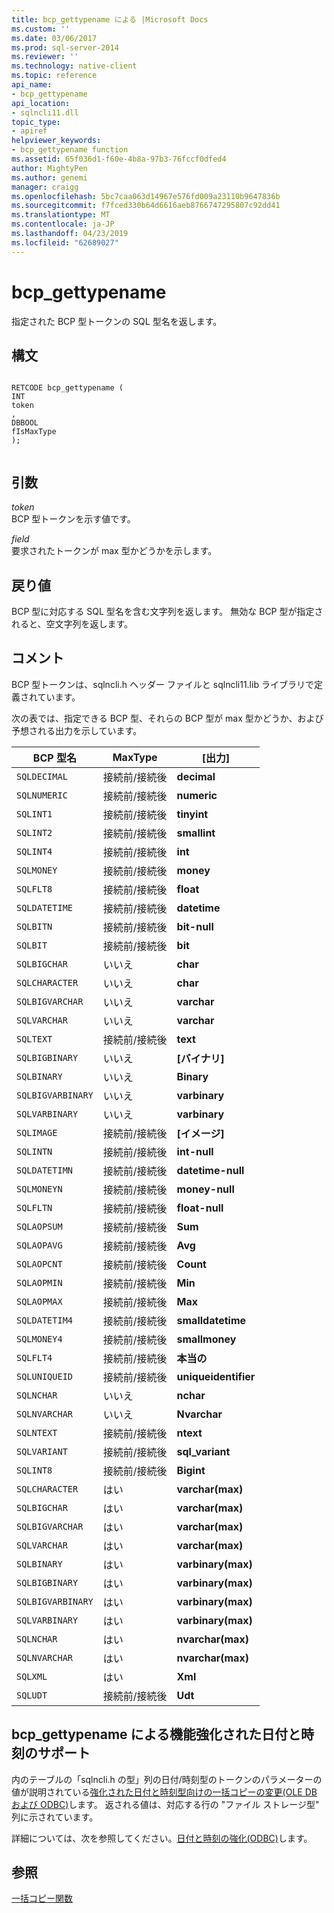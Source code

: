 ```yaml
---
title: bcp_gettypename による |Microsoft Docs
ms.custom: ''
ms.date: 03/06/2017
ms.prod: sql-server-2014
ms.reviewer: ''
ms.technology: native-client
ms.topic: reference
api_name:
- bcp_gettypename
api_location:
- sqlncli11.dll
topic_type:
- apiref
helpviewer_keywords:
- bcp_gettypename function
ms.assetid: 65f036d1-f60e-4b8a-97b3-76fccf0dfed4
author: MightyPen
ms.author: genemi
manager: craigg
ms.openlocfilehash: 5bc7caa063d14967e576fd009a23110b9647836b
ms.sourcegitcommit: f7fced330b64d6616aeb8766747295807c92dd41
ms.translationtype: MT
ms.contentlocale: ja-JP
ms.lasthandoff: 04/23/2019
ms.locfileid: "62689027"
---
```

# <a name="bcpgettypename"></a>bcp_gettypename
  指定された BCP 型トークンの SQL 型名を返します。  
  
## <a name="syntax"></a>構文  
  
```  
  
RETCODE bcp_gettypename (  
INT   
token  
,  
DBBOOL   
fIsMaxType  
);  
  
```  
  
## <a name="arguments"></a>引数  
 *token*  
 BCP 型トークンを示す値です。  
  
 *field*  
 要求されたトークンが max 型かどうかを示します。  
  
## <a name="returns"></a>戻り値  
 BCP 型に対応する SQL 型名を含む文字列を返します。 無効な BCP 型が指定されると、空文字列を返します。  
  
## <a name="remarks"></a>コメント  
 BCP 型トークンは、sqlncli.h ヘッダー ファイルと sqlncli11.lib ライブラリで定義されています。  
  
 次の表では、指定できる BCP 型、それらの BCP 型が max 型かどうか、および予想される出力を示しています。  
  
|BCP 型名|MaxType|[出力]|  
|-------------------|-------------|------------|  
|`SQLDECIMAL`|接続前/接続後|**decimal**|  
|`SQLNUMERIC`|接続前/接続後|**numeric**|  
|`SQLINT1`|接続前/接続後|**tinyint**|  
|`SQLINT2`|接続前/接続後|**smallint**|  
|`SQLINT4`|接続前/接続後|**int**|  
|`SQLMONEY`|接続前/接続後|**money**|  
|`SQLFLT8`|接続前/接続後|**float**|  
|`SQLDATETIME`|接続前/接続後|**datetime**|  
|`SQLBITN`|接続前/接続後|**bit-null**|  
|`SQLBIT`|接続前/接続後|**bit**|  
|`SQLBIGCHAR`|いいえ|**char**|  
|`SQLCHARACTER`|いいえ|**char**|  
|`SQLBIGVARCHAR`|いいえ|**varchar**|  
|`SQLVARCHAR`|いいえ|**varchar**|  
|`SQLTEXT`|接続前/接続後|**text**|  
|`SQLBIGBINARY`|いいえ|**[バイナリ]**|  
|`SQLBINARY`|いいえ|**Binary**|  
|`SQLBIGVARBINARY`|いいえ|**varbinary**|  
|`SQLVARBINARY`|いいえ|**varbinary**|  
|`SQLIMAGE`|接続前/接続後|**[イメージ]**|  
|`SQLINTN`|接続前/接続後|**int-null**|  
|`SQLDATETIMN`|接続前/接続後|**datetime-null**|  
|`SQLMONEYN`|接続前/接続後|**money-null**|  
|`SQLFLTN`|接続前/接続後|**float-null**|  
|`SQLAOPSUM`|接続前/接続後|**Sum**|  
|`SQLAOPAVG`|接続前/接続後|**Avg**|  
|`SQLAOPCNT`|接続前/接続後|**Count**|  
|`SQLAOPMIN`|接続前/接続後|**Min**|  
|`SQLAOPMAX`|接続前/接続後|**Max**|  
|`SQLDATETIM4`|接続前/接続後|**smalldatetime**|  
|`SQLMONEY4`|接続前/接続後|**smallmoney**|  
|`SQLFLT4`|接続前/接続後|**本当の**|  
|`SQLUNIQUEID`|接続前/接続後|**uniqueidentifier**|  
|`SQLNCHAR`|いいえ|**nchar**|  
|`SQLNVARCHAR`|いいえ|**Nvarchar**|  
|`SQLNTEXT`|接続前/接続後|**ntext**|  
|`SQLVARIANT`|接続前/接続後|**sql_variant**|  
|`SQLINT8`|接続前/接続後|**Bigint**|  
|`SQLCHARACTER`|はい|**varchar(max)**|  
|`SQLBIGCHAR`|はい|**varchar(max)**|  
|`SQLBIGVARCHAR`|はい|**varchar(max)**|  
|`SQLVARCHAR`|はい|**varchar(max)**|  
|`SQLBINARY`|はい|**varbinary(max)**|  
|`SQLBIGBINARY`|はい|**varbinary(max)**|  
|`SQLBIGVARBINARY`|はい|**varbinary(max)**|  
|`SQLVARBINARY`|はい|**varbinary(max)**|  
|`SQLNCHAR`|はい|**nvarchar(max)**|  
|`SQLNVARCHAR`|はい|**nvarchar(max)**|  
|`SQLXML`|はい|**Xml**|  
|`SQLUDT`|接続前/接続後|**Udt**|  
  
## <a name="bcpgettypename-support-for-enhanced-date-and-time-features"></a>bcp_gettypename による機能強化された日付と時刻のサポート  
 内のテーブルの「sqlncli.h の型」列の日付/時刻型のトークンのパラメーターの値が説明されている[強化された日付と時刻型向けの一括コピーの変更&#40;OLE DB および ODBC&#41;](../native-client-odbc-date-time/bulk-copy-changes-for-enhanced-date-and-time-types-ole-db-and-odbc.md)します。 返される値は、対応する行の "ファイル ストレージ型" 列に示されています。  
  
 詳細については、次を参照してください。[日付と時刻の強化&#40;ODBC&#41;](../native-client-odbc-date-time/date-and-time-improvements-odbc.md)します。  
  
## <a name="see-also"></a>参照  
 [一括コピー関数](sql-server-driver-extensions-bulk-copy-functions.md)  
  
  
